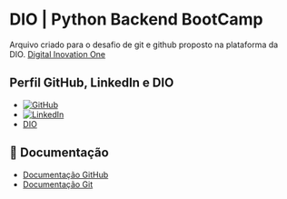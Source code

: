 # DIO | Python Backend BootCamp

Arquivo criado para o desafio de git e github proposto na plataforma da DIO. [Digital Inovation One](https://www.dio.me/)

## Perfil GitHub, LinkedIn e DIO
- [![GitHub](https://img.shields.io/badge/GitHub-100000?style=for-the-badge&logo=github&logoColor=white)](https://github.com/neitanatan)
- [![LinkedIn](https://img.shields.io/badge/LinkedIn-0077B5?style=for-the-badge&logo=linkedin&logoColor=white)](https://www.linkedin.com/in/natan-felipe-linhares-69109b136/)
- [DIO](https://dio.me/users/linharesnatan)

## 📖 Documentação 
- [Documentação GitHub](https://docs.github.com/pt)
- [Documentação Git](https://git-scm.com/doc)
